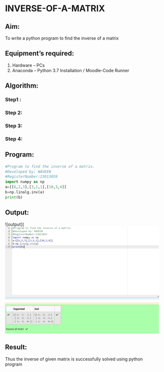# INVERSE-OF-A-MATRIX
## Aim:
To write a python program to find the inverse of a matrix
## Equipment’s required:
1. 	Hardware – PCs
2. 	Anaconda – Python 3.7 Installation / Moodle-Code Runner
## Algorithm:
### Step1 : 
### Step 2: 
### Step 3: 
### Step 4: 

## Program:
```py
#Program to find the inverse of a matrix.
#Developed by: NAVEEN
#RegisterNumber:23013059
import numpy as np
a=[[6,2,3],[3,1,1],[10,3,4]]
b=np.linalg.inv(a)
print(b)

```

## Output:
![output](![Alt text](image-1.png)
## Result:
Thus the inverse of given matrix is successfully solved using python program

